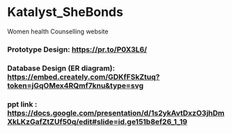 # Katalyst_SheBonds
Women health Counselling website


### Prototype Design: https://pr.to/P0X3L6/
### Database Design (ER diagram): https://embed.creately.com/GDKfFSkZtuq?token=jGqOMex4RQmf7knu&type=svg
### ppt link : https://docs.google.com/presentation/d/1s2ykAvtDxzO3jhDmXkLKzGafZtZUf50q/edit#slide=id.ge151b8ef26_1_19
